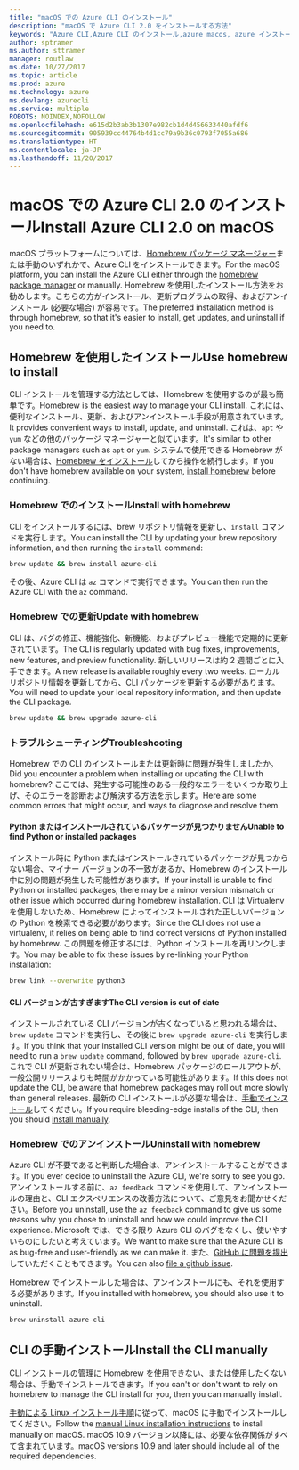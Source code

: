 ```yaml
---
title: "macOS での Azure CLI のインストール"
description: "macOS で Azure CLI 2.0 をインストールする方法"
keywords: "Azure CLI,Azure CLI のインストール,azure macos, azure インストール macos"
author: sptramer
ms.author: sttramer
manager: routlaw
ms.date: 10/27/2017
ms.topic: article
ms.prod: azure
ms.technology: azure
ms.devlang: azurecli
ms.service: multiple
ROBOTS: NOINDEX,NOFOLLOW
ms.openlocfilehash: e615d2b3ab3b1307e982cb1d4d456633440afdf6
ms.sourcegitcommit: 905939cc44764b4d1cc79a9b36c0793f7055a686
ms.translationtype: HT
ms.contentlocale: ja-JP
ms.lasthandoff: 11/20/2017
---
```

# <a name="install-azure-cli-20-on-macos"></a><span data-ttu-id="3900d-104">macOS での Azure CLI 2.0 のインストール</span><span class="sxs-lookup"><span data-stu-id="3900d-104">Install Azure CLI 2.0 on macOS</span></span>

<span data-ttu-id="3900d-105">macOS プラットフォームについては、[Homebrew パッケージ マネージャー](http://brew.sh)または手動のいずれかで、Azure CLI をインストールできます。</span><span class="sxs-lookup"><span data-stu-id="3900d-105">For the macOS platform, you can install the Azure CLI either through the [homebrew package manager](http://brew.sh) or manually.</span></span> <span data-ttu-id="3900d-106">Homebrew を使用したインストール方法をお勧めします。こちらの方がインストール、更新プログラムの取得、およびアンインストール (必要な場合) が容易です。</span><span class="sxs-lookup"><span data-stu-id="3900d-106">The preferred installation method is through homebrew, so that it's easier to install, get updates, and uninstall if you need to.</span></span>

## <a name="use-homebrew-to-install"></a><span data-ttu-id="3900d-107">Homebrew を使用したインストール</span><span class="sxs-lookup"><span data-stu-id="3900d-107">Use homebrew to install</span></span>

<span data-ttu-id="3900d-108">CLI インストールを管理する方法としては、Homebrew を使用するのが最も簡単です。</span><span class="sxs-lookup"><span data-stu-id="3900d-108">Homebrew is the easiest way to manage your CLI install.</span></span> <span data-ttu-id="3900d-109">これには、便利なインストール、更新、およびアンインストール手段が用意されています。</span><span class="sxs-lookup"><span data-stu-id="3900d-109">It provides convenient ways to install, update, and uninstall.</span></span> <span data-ttu-id="3900d-110">これは、`apt` や`yum` などの他のパッケージ マネージャーと似ています。</span><span class="sxs-lookup"><span data-stu-id="3900d-110">It's similar to other package managers such as `apt` or `yum`.</span></span>
<span data-ttu-id="3900d-111">システムで使用できる Homebrew がない場合は、[Homebrew をインストール](https://docs.brew.sh/Installation.html)してから操作を続行します。</span><span class="sxs-lookup"><span data-stu-id="3900d-111">If you don't have homebrew available on your system, [install homebrew](https://docs.brew.sh/Installation.html) before continuing.</span></span>

### <a name="install-with-homebrew"></a><span data-ttu-id="3900d-112">Homebrew でのインストール</span><span class="sxs-lookup"><span data-stu-id="3900d-112">Install with homebrew</span></span>

<span data-ttu-id="3900d-113">CLI をインストールするには、brew リポジトリ情報を更新し、`install` コマンドを実行します。</span><span class="sxs-lookup"><span data-stu-id="3900d-113">You can install the CLI by updating your brew repository information, and then running the `install` command:</span></span>

```bash
brew update && brew install azure-cli
```

<span data-ttu-id="3900d-114">その後、Azure CLI は `az` コマンドで実行できます。</span><span class="sxs-lookup"><span data-stu-id="3900d-114">You can then run the Azure CLI with the `az` command.</span></span>

### <a name="update-with-homebrew"></a><span data-ttu-id="3900d-115">Homebrew での更新</span><span class="sxs-lookup"><span data-stu-id="3900d-115">Update with homebrew</span></span>

<span data-ttu-id="3900d-116">CLI は、バグの修正、機能強化、新機能、およびプレビュー機能で定期的に更新されています。</span><span class="sxs-lookup"><span data-stu-id="3900d-116">The CLI is regularly updated with bug fixes, improvements, new features, and preview functionality.</span></span> <span data-ttu-id="3900d-117">新しいリリースは約 2 週間ごとに入手できます。</span><span class="sxs-lookup"><span data-stu-id="3900d-117">A new release is available roughly every two weeks.</span></span> <span data-ttu-id="3900d-118">ローカル リポジトリ情報を更新してから、CLI パッケージを更新する必要があります。</span><span class="sxs-lookup"><span data-stu-id="3900d-118">You will need to update your local repository information, and then update the CLI package.</span></span>

```bash
brew update && brew upgrade azure-cli
```

### <a name="troubleshooting"></a><span data-ttu-id="3900d-119">トラブルシューティング</span><span class="sxs-lookup"><span data-stu-id="3900d-119">Troubleshooting</span></span>

<span data-ttu-id="3900d-120">Homebrew での CLI のインストールまたは更新時に問題が発生しましたか。</span><span class="sxs-lookup"><span data-stu-id="3900d-120">Did you encounter a problem when installing or updating the CLI with homebrew?</span></span> <span data-ttu-id="3900d-121">ここでは、発生する可能性のある一般的なエラーをいくつか取り上げ、そのエラーを診断および解決する方法を示します。</span><span class="sxs-lookup"><span data-stu-id="3900d-121">Here are some common errors that might occur, and ways to diagnose and resolve them.</span></span>

#### <a name="unable-to-find-python-or-installed-packages"></a><span data-ttu-id="3900d-122">Python またはインストールされているパッケージが見つかりません</span><span class="sxs-lookup"><span data-stu-id="3900d-122">Unable to find Python or installed packages</span></span>

<span data-ttu-id="3900d-123">インストール時に Python またはインストールされているパッケージが見つからない場合、マイナー バージョンの不一致があるか、Homebrew のインストール中に別の問題が発生した可能性があります。</span><span class="sxs-lookup"><span data-stu-id="3900d-123">If your install is unable to find Python or installed packages, there may be a minor version mismatch or other issue which occurred during homebrew installation.</span></span> <span data-ttu-id="3900d-124">CLI は Virtualenv を使用しないため、Homebrew によってインストールされた正しいバージョンの Python を検索できる必要があります。</span><span class="sxs-lookup"><span data-stu-id="3900d-124">Since the CLI does not use a virtualenv, it relies on being able to find correct versions of Python installed by homebrew.</span></span> <span data-ttu-id="3900d-125">この問題を修正するには、Python インストールを再リンクします。</span><span class="sxs-lookup"><span data-stu-id="3900d-125">You may be able to fix these issues by re-linking your Python installation:</span></span>

```bash
brew link --overwrite python3
```

#### <a name="the-cli-version-is-out-of-date"></a><span data-ttu-id="3900d-126">CLI バージョンが古すぎます</span><span class="sxs-lookup"><span data-stu-id="3900d-126">The CLI version is out of date</span></span>

<span data-ttu-id="3900d-127">インストールされている CLI バージョンが古くなっていると思われる場合は、`brew update` コマンドを実行し、その後に `brew upgrade azure-cli` を実行します。</span><span class="sxs-lookup"><span data-stu-id="3900d-127">If you think that your installed CLI version might be out of date, you will need to run a `brew update` command, followed by `brew upgrade azure-cli`.</span></span> <span data-ttu-id="3900d-128">これで CLI が更新されない場合は、Homebrew パッケージのロールアウトが、一般公開リリースよりも時間がかかっている可能性があります。</span><span class="sxs-lookup"><span data-stu-id="3900d-128">If this does not update the CLI, be aware that homebrew packages may roll out more slowly than general releases.</span></span> <span data-ttu-id="3900d-129">最新の CLI インストールが必要な場合は、[手動でインストール](#manage-the-cli-manually)してください。</span><span class="sxs-lookup"><span data-stu-id="3900d-129">If you require bleeding-edge installs of the CLI, then you should [install manually](#manage-the-cli-manually).</span></span>

### <a name="uninstall-with-homebrew"></a><span data-ttu-id="3900d-130">Homebrew でのアンインストール</span><span class="sxs-lookup"><span data-stu-id="3900d-130">Uninstall with homebrew</span></span>

<span data-ttu-id="3900d-131">Azure CLI が不要であると判断した場合は、アンインストールすることができます。</span><span class="sxs-lookup"><span data-stu-id="3900d-131">If you ever decide to uninstall the Azure CLI, we're sorry to see you go.</span></span> <span data-ttu-id="3900d-132">アンインストールする前に、`az feedback` コマンドを使用して、アンインストールの理由と、CLI エクスペリエンスの改善方法について、ご意見をお聞かせください。</span><span class="sxs-lookup"><span data-stu-id="3900d-132">Before you uninstall, use the `az feedback` command to give us some reasons why you chose to uninstall and how we could improve the CLI experience.</span></span> <span data-ttu-id="3900d-133">Microsoft では、できる限り Azure CLI のバグをなくし、使いやすいものにしたいと考えています。</span><span class="sxs-lookup"><span data-stu-id="3900d-133">We want to make sure that the Azure CLI is as bug-free and user-friendly as we can make it.</span></span> <span data-ttu-id="3900d-134">また、[GitHub に問題を提出](https://github.com/Azure/azure-cli/issues)していただくこともできます。</span><span class="sxs-lookup"><span data-stu-id="3900d-134">You can also [file a github issue](https://github.com/Azure/azure-cli/issues).</span></span>

<span data-ttu-id="3900d-135">Homebrew でインストールした場合は、アンインストールにも、それを使用する必要があります。</span><span class="sxs-lookup"><span data-stu-id="3900d-135">If you installed with homebrew, you should also use it to uninstall.</span></span>

```bash
brew uninstall azure-cli
```

## <a name="install-the-cli-manually"></a><span data-ttu-id="3900d-136">CLI の手動インストール</span><span class="sxs-lookup"><span data-stu-id="3900d-136">Install the CLI manually</span></span>

<span data-ttu-id="3900d-137">CLI インストールの管理に Homebrew を使用できない、または使用したくない場合は、手動でインストールできます。</span><span class="sxs-lookup"><span data-stu-id="3900d-137">If you can't or don't want to rely on homebrew to manage the CLI install for you, then you can manually install.</span></span>

<span data-ttu-id="3900d-138">[手動による Linux インストール手順](install-azure-cli-linux.md)に従って、macOS に手動でインストールしてください。</span><span class="sxs-lookup"><span data-stu-id="3900d-138">Follow the [manual Linux installation instructions](install-azure-cli-linux.md) to install manually on macOS.</span></span> <span data-ttu-id="3900d-139">macOS 10.9 バージョン以降には、必要な依存関係がすべて含まれています。</span><span class="sxs-lookup"><span data-stu-id="3900d-139">macOS versions 10.9 and later should include all of the required dependencies.</span></span>
